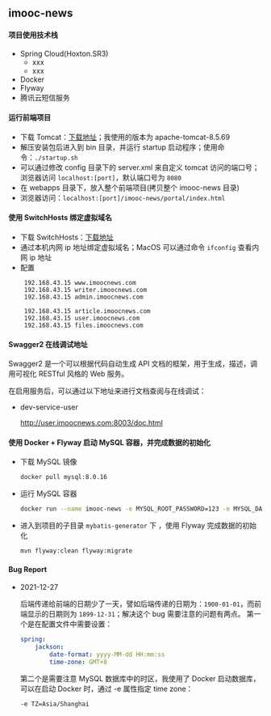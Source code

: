 ## imooc-news

#### 项目使用技术栈

- Spring Cloud(Hoxton.SR3)
    - xxx
    - xxx
- Docker
- Flyway
- 腾讯云短信服务

#### 运行前端项目

- 下载 Tomcat：[下载地址](https://tomcat.apache.org/)；我使用的版本为 apache-tomcat-8.5.69
- 解压安装包后进入到 bin 目录，并运行 startup 启动程序；使用命令：`./startup.sh`
- 可以通过修改 config 目录下的 server.xml 来自定义 tomcat 访问的端口号；浏览器访问 `localhost:[port]`，默认端口号为 `8080`
- 在 webapps 目录下，放入整个前端项目(拷贝整个 imooc-news 目录)
- 浏览器访问：`localhost:[port]/imooc-news/portal/index.html`

#### 使用 SwitchHosts 绑定虚拟域名

- 下载 SwitchHosts：[下载地址](https://swh.app/zh/)
- 通过本机内网 ip 地址绑定虚拟域名；MacOS 可以通过命令 `ifconfig` 查看内网 ip 地址
- 配置
    ```properties
     192.168.43.15 www.imoocnews.com
     192.168.43.15 writer.imoocnews.com
     192.168.43.15 admin.imoocnews.com
     
     192.168.43.15 article.imoocnews.com
     192.168.43.15 user.imoocnews.com
     192.168.43.15 files.imoocnews.com 
    ```

#### Swagger2 在线调试地址

Swagger2 是一个可以根据代码自动生成 API 文档的框架，用于生成，描述，调用可视化 RESTful 风格的 Web 服务。

在启用服务后，可以通过以下地址来进行文档查阅与在线调试：

- dev-service-user

    http://user.imoocnews.com:8003/doc.html
    
#### 使用 Docker + Flyway 启动 MySQL 容器，并完成数据的初始化

- 下载 MySQL 镜像
    ```bash
    docker pull mysql:8.0.16
    ```
- 运行 MySQL 容器   
    ```bash
    docker run --name imooc-news -e MYSQL_ROOT_PASSWORD=123 -e MYSQL_DATABASE=imooc-news-dev -e TZ=Asia/Shanghai -p 3306:3306 -d mysql
    ```
- 进入到项目的子目录 `mybatis-generator` 下 ，使用 Flyway 完成数据的初始化
    ```bash
    mvn flyway:clean flyway:migrate
    ```

#### Bug Report

- 2021-12-27
    
    后端传递给前端的日期少了一天，譬如后端传递的日期为：`1900-01-01`，而前端显示的日期则为 `1899-12-31`；解决这个 bug 需要注意的问题有两点。
    第一个是在配置文件中需要设置：
    ```yaml
    spring:
        jackson:
            date-format: yyyy-MM-dd HH:mm:ss
            time-zone: GMT+8
    ```
    第二个是需要注意 MySQL 数据库中的时区，我使用了 Docker 启动数据库，可以在启动 Docker 时，通过 -e 属性指定 time zone：
    ```bash
    -e TZ=Asia/Shanghai
    ```